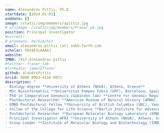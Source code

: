 ```yaml
---
name: Alexandros Pittis, Ph.D.
startdate: [2024-01-01]
enddate: []
image: /static/img/members/apittis.jpg
# altimage: /static/img/members/Fraser_pb.jpg
position: Principal Investigator
#current:
# pronouns: he/him/his
email: alexandros.pittis (at) imbb.forth.com
scholar: YbX4E3cAAAAJ
website:
IMBB: 7417-alexandros-pittis
#twitter: fraser_lab
#linkedin: jamesSfraser
github: alxndrsPittis
orcid: 0000-0003-4116-9972
description: "
- Biology degree **University of Athens (NKUA), Athens, Greece**
- MSc Bioinformatics **Universitat Pompeu Fabra (UPF), Barcelona, Spain**
- PhD in Comparative Genomics (Gabaldon lab) **Centre for Genomic Regulation (CRG), Barcelona, Spain**
- Postdoctoral Researcher **American Museum of Natural History (AMNH), New York, US
- EMBO Postdoctoral Fellow **University of British Columbia (UBC), Vancouver, Canada**
- Fellow of the College for Life Science **Berlin Institute for Advanced Studies (WIKO), Berlin, Germany**
- Postdoctoral Researcher **European Molecular Biology Laboratory (EMBL), Heidelberg, Germany**
- Principal Investigator HFRI **University of Athens (NKUA), Athens, Greece**
- Group Leader **Institute of Molecular Biology and Biotechnology (IMBB-FORTH), Heraklion, Crete**"
---
```

